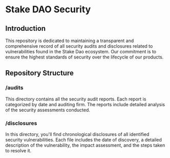 # Stake DAO Security

## Introduction

This repository is dedicated to maintaining a transparent and comprehensive record of all security audits and disclosures related to vulnerabilities found in the Stake Dao ecosystem. Our commitment is to ensure the highest standards of security over the lifecycle of our products.

## Repository Structure

### /audits
This directory contains all the security audit reports. Each report is categorized by date and auditing firm. The reports include detailed analysis of the security assessments conducted.

### /disclosures
In this directory, you'll find chronological disclosures of all identified security vulnerabilities. Each file includes the date of discovery, a detailed description of the vulnerability, the impact assessment, and the steps taken to resolve it.